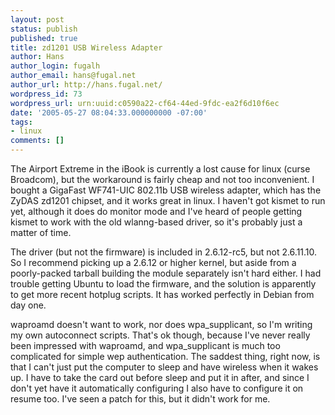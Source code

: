 ```yaml
---
layout: post
status: publish
published: true
title: zd1201 USB Wireless Adapter
author: Hans
author_login: fugalh
author_email: hans@fugal.net
author_url: http://hans.fugal.net/
wordpress_id: 73
wordpress_url: urn:uuid:c0590a22-cf64-44ed-9fdc-ea2f6d10f6ec
date: '2005-05-27 08:04:33.000000000 -07:00'
tags:
- linux
comments: []
---
```

<p>The Airport Extreme in the iBook is currently a lost cause for linux (curse
Broadcom), but the workaround is fairly cheap and not too inconvenient. I
bought a GigaFast WF741-UIC 802.11b USB wireless adapter, which has the ZyDAS
zd1201 chipset, and it works great in linux. I haven't got kismet to run yet,
although it does do monitor mode and I've heard of people getting kismet to
work with the old wlanng-based driver, so it's probably just a matter of time. </p>

<p>The driver (but not the firmware) is included in 2.6.12-rc5, but not 2.6.11.10.
So I recommend picking up a 2.6.12 or higher kernel, but aside from a
poorly-packed tarball building the module separately isn't hard either. I had
trouble getting Ubuntu to load the firmware, and the solution is apparently to
get more recent hotplug scripts. It has worked perfectly in Debian from day
one.</p>

<p>waproamd doesn't want to work, nor does wpa_supplicant, so I'm writing my own
autoconnect scripts. That's ok though, because I've never really been impressed
with waproamd, and wpa_supplicant is much too complicated for simple wep
authentication. The saddest thing, right now, is that I can't just put the
computer to sleep and have wireless when it wakes up. I have to take the card
out before sleep and put it in after, and since I don't yet have it
automatically configuring I also have to configure it on resume too. I've seen
a patch for this, but it didn't work for me.</p>
